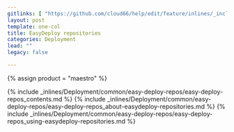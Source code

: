 ```yaml
---
gitlinks: [ "https://github.com/cloud66/help/edit/feature/inlines/_includes/_inlines/Deployment/common/easy-deploy-repos/easy-deploy-repos_contents.html", "https://github.com/cloud66/help/edit/feature/inlines/_includes/_inlines/Deployment/common/easy-deploy-repos/easy-deploy-repos_about-easydeploy-repositories.html", "https://github.com/cloud66/help/edit/feature/inlines/_includes/_inlines/Deployment/common/easy-deploy-repos/easy-deploy-repos_using-easydeploy-repositories.html" ]
layout: post
template: one-col
title: EasyDeploy repositories
categories: Deployment
lead: ""
legacy: false

---
```

{% assign product = "maestro" %}

{% include _inlines/Deployment/common/easy-deploy-repos/easy-deploy-repos_contents.md %}
{% include _inlines/Deployment/common/easy-deploy-repos/easy-deploy-repos_about-easydeploy-repositories.md %}
{% include _inlines/Deployment/common/easy-deploy-repos/easy-deploy-repos_using-easydeploy-repositories.md %}
